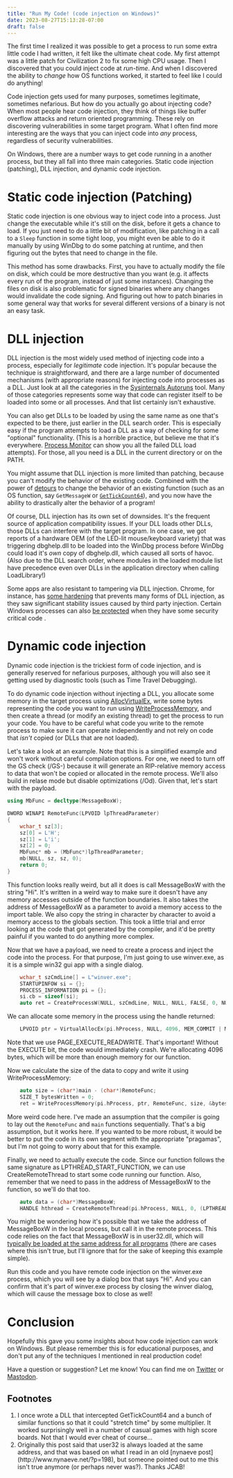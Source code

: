```yaml
---
title: "Run My Code! (code injection on Windows)"
date: 2023-08-27T15:13:28-07:00
draft: false
---
```


The first time I realized it was possible to get a process to run some extra little code I had written, it felt like the ultimate cheat code. My first attempt was a little patch for Civilization 2 to fix some high CPU usage. Then I discovered that you could inject code at *run-time*. And when I discovered the ability to *change* how OS functions worked, it started to feel like I could do anything!

Code injection gets used for many purposes, sometimes legitimate, sometimes nefarious. But how do you actually go about injecting code? When most people hear code injection, they think of things like buffer overflow attacks and return oriented programming. These rely on discovering vulnerabilities in some target program. What I often find more interesting are the ways that you can inject code into *any* process, regardless of security vulnerabilities.

On Windows, there are a number ways to get code running in a another process, but they all fall into three main categories. Static code injection (patching), DLL injection, and dynamic code injection.

# Static code injection (Patching)

Static code injection is one obvious way to inject code into a process. Just change the executable while it's still on the disk, before it gets a chance to load. If you just need to do a little bit of modification, like patching in a call to a ```Sleep``` function in some tight loop, you might even be able to do it manually by using WinDbg to do some patching at runtime, and then figuring out the bytes that need to change in the file.

This method has some drawbacks. First, you have to actually modify the file on disk, which could be more destructive than you want (e.g. it affects every run of the program, instead of just some instances). Changing the files on disk is also problematic for signed binaries where any changes would invalidate the code signing. And figuring out how to patch binaries in some general way that works for several different versions of a binary is not an easy task.

# DLL injection

DLL injection is the most widely used method of injecting code into a process, especially for *legitimate* code injection. It's popular because the technique is straightforward, and there are a large number of documented mechanisms (with appropriate reasons) for injecting code into processes as a DLL. Just look at all the categories in the [Sysinternals Autoruns](https://learn.microsoft.com/en-us/sysinternals/downloads/autoruns) tool. Many of those categories represents some way that code can register itself to be loaded into some or all processes. And that list certainly isn't exhaustive.

You can also get DLLs to be loaded by using the same name as one that's expected to be there, just earlier in the DLL search order. This is especially easy if the program attempts to load a DLL as a way of checking for some "optional" functionality. (This is a horrible practice, but believe me that it's everywhere. [Process Monitor](https://learn.microsoft.com/en-us/sysinternals/downloads/procmon) can show you all the failed DLL load attempts). For those, all you need is a DLL in the current directory or on the PATH.

You might assume that DLL injection is more limited than patching, because you can't modify the behavior of the existing code. Combined with the power of [detours](https://github.com/microsoft/Detours) to change the behavior of an existing function (such as an OS function, say ```GetMessageW``` or <a aria-describedby="footnote-label" href="#tickcount">```GetTickCount64```</a>), and you now have the ability to drastically alter the behavior of a program!

Of course, DLL injection has its own set of downsides. It's the frequent source of application compatibility issues. If your DLL loads other DLLs, those DLLs can interfere with the target program. In one case, we got reports of a hardware OEM (of the LED-lit mouse/keyboard variety) that was triggering dbghelp.dll to be loaded into the WinDbg process before WinDbg could load it's *own* copy of dbghelp.dll, which caused all sorts of havoc. (Also due to the DLL search order, where modules in the loaded module list have precedence even over DLLs in the application directory when calling LoadLibrary!)

Some apps are also resistant to tampering via DLL injection. Chrome, for instance, has [some hardening](https://blog.chromium.org/2017/11/reducing-chrome-crashes-caused-by-third.html) that prevents many forms of DLL injection, as they saw significant stability issues caused by third party injection. Certain Windows processes can also [be protected](https://learn.microsoft.com/en-us/windows/win32/services/protecting-anti-malware-services-) when they have some security critical code .

# Dynamic code injection

Dynamic code injection is the trickiest form of code injection, and is generally reserved for nefarious purposes, although you will also see it getting used by diagnostic tools (such as Time Travel Debugging).

To do dynamic code injection without injecting a DLL, you allocate some memory in the target process using [AllocVirtualEx](https://learn.microsoft.com/en-us/windows/win32/api/memoryapi/nf-memoryapi-virtualallocex), write some bytes representing the code you want to run using [WriteProcessMemory](https://learn.microsoft.com/en-us/windows/win32/api/memoryapi/nf-memoryapi-writeprocessmemory), and then create a thread (or modify an existing thread) to get the process to run your code. You have to be careful what code you write to the remote process to make sure it can operate independently and not rely on code that *isn't* copied (or DLLs that are not loaded).

Let's take a look at an example. Note that this is a simplified example and won't work without careful compilation options. For one, we need to turn off the GS check (/GS-) because it will generate an RIP-relative memory access to data that won't be copied or allocated in the remote process. We'll also build in relase mode but disable optimizations (/Od). Given that, let's start with the payload.

```c++
using MbFunc = decltype(MessageBoxW);

DWORD WINAPI RemoteFunc(LPVOID lpThreadParameter)
{
    wchar_t sz[3];
    sz[0] = L'H';
    sz[1] = L'i';
    sz[2] = 0;
    MbFunc* mb = (MbFunc*)lpThreadParameter;
    mb(NULL, sz, sz, 0);
    return 0;
}
```

This function looks really weird, but all it does is call MessageBoxW with the string "Hi". It's written in a weird way to make sure it doesn't have any memory accesses outside of the function boundaries. It also takes the address of MessageBoxW as a parameter to avoid a memory access to the import table. We also copy the string in character by character to avoid a memory access to the globals section. This took a little trial and error looking at the code that got generated by the compiler, and it'd be pretty painful if you wanted to do anything more complex.

Now that we have a payload, we need to create a process and inject the code into the process. For that purpose, I'm just going to use winver.exe, as it is a simple win32 gui app with a single dialog.

```c++
    wchar_t szCmdLine[] = L"winver.exe";
    STARTUPINFOW si = {};
    PROCESS_INFORMATION pi = {};
    si.cb = sizeof(si);
    auto ret = CreateProcessW(NULL, szCmdLine, NULL, NULL, FALSE, 0, NULL, NULL, &si, &pi);
```

We can allocate some memory in the process using the handle returned:

```c++
    LPVOID ptr = VirtualAllocEx(pi.hProcess, NULL, 4096, MEM_COMMIT | MEM_RESERVE, PAGE_EXECUTE_READWRITE);
```

Note that we use PAGE_EXECUTE_READWRITE. That's important! Without the EXECUTE bit, the code would immediately crash. We're allocating 4096 bytes, which will be more than enough memory for our function.

Now we calculate the size of the data to copy and write it using WriteProcessMemory:

```c++
    auto size = (char*)main - (char*)RemoteFunc;
    SIZE_T bytesWritten = 0;
    ret = WriteProcessMemory(pi.hProcess, ptr, RemoteFunc, size, &bytesWritten);
```

More weird code here. I've made an assumption that the compiler is going to lay out the ```RemoteFunc``` and ```main``` functions sequentially. That's a big assumption, but it works here. If you wanted to be more robust, it would be better to put the code in its own segment with the appropriate "pragamas", but I'm not going to worry about that for this example.

Finally, we need to actually execute the code. Since our function follows the same signature as LPTHREAD_START_FUNCTION, we can use CreateRemoteThread to start some code running our function. Also, remember that we need to pass in the address of MessageBoxW to the function, so we'll do that too.

```c++
    auto data = (char*)MessageBoxW;
    HANDLE hthread = CreateRemoteThread(pi.hProcess, NULL, 0, (LPTHREAD_START_ROUTINE)ptr, data, 0, NULL);
```

You might be wondering how it's possible that we take the address of MessageBoxW in the local process, but call it in the remote process. This code relies on the fact that MessageBoxW is in user32.dll, which will <a aria-describedby="footnote-label" href="#user32">typically be loaded at the same address for all programs</a> (there are cases where this isn't true, but I'll ignore that for the sake of keeping this example simple).

Run this code and you have remote code injection on the winver.exe process, which you will see by a dialog box that says "Hi". And you can confirm that it's part of winver.exe process by closing the winver dialog, which will cause the message box to close as well!

# Conclusion

Hopefully this gave you some insights about how code injection can work on Windows. But please remember this is for educational purposes, and don't put any of the techniques I mentioned in real production code!

Have a question or suggestion? Let me know! You can find me on [Twitter](https://twitter.com/timmisiak) or [Mastodon](https://dbg.social/@tim).

<footer>
  <h2 id="footnote-label">Footnotes</h2>
  <ol>
  <li id="tickcount">I once wrote a DLL that intercepted GetTickCount64 and a bunch of similar functions so that it could "stretch time" by some multiplier. It worked surprisingly well in a number of casual games with high score boards. Not that I would ever cheat of course...
  </li>
  <li id="user32">Originally this post said that user32 is always loaded at the same address, and that was based on what I read in an old [nynaeve post](http://www.nynaeve.net/?p=198), but someone pointed out to me this isn't true anymore (or perhaps never was?). Thanks JCAB!
  </li>
  </ol>
</footer>

